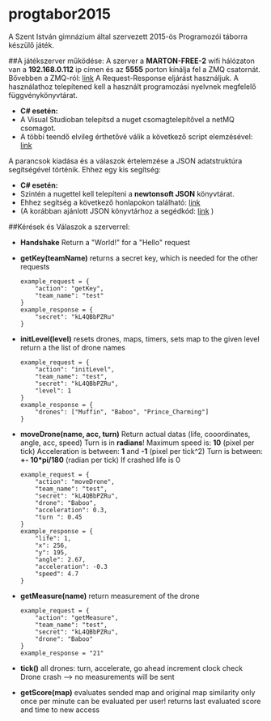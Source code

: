 # progtabor2015
A Szent István gimnázium által szervezett 2015-ös Programozói táborra készülő játék.



##A játékszerver működése:
A szerver a **MARTON-FREE-2** wifi hálózaton van a **192.168.0.112** ip címen és az **5555** porton kínálja fel a ZMQ csatornát.
Bővebben a ZMQ-ról: [link](http://zguide.zeromq.org/page:all)
A Request-Response eljárást használjuk.
A használathoz telepítened kell a használt programozási nyelvnek megfelelő függvénykönyvtárat.

 - **C# esetén:**
  - A Visual Studioban telepítsd a nuget csomagtelepítővel a netMQ csomagot.
  - A többi teendő elvileg érthetővé válik a következő script elemzésével: [link](https://gist.github.com/R-Rudolf/ddb0c68b30cf59820164)

A parancsok kiadása és a válaszok értelemzése a JSON adatstruktúra segítségével történik.
Ehhez egy kis segítség:

 - **C# esetén:**
  - Szintén a nugettel kell telepíteni a **newtonsoft JSON** könyvtárat.
  - Ehhez segítség a következő honlapokon található: [link](http://www.newtonsoft.com/json/help/html/SerializingJSON.htm)
  - (A korábban ajánlott JSON könyvtárhoz a segédkód: [link](https://gist.github.com/R-Rudolf/64cbf83f899c20ca20bb) )

##Kérések és Válaszok a szerverrel:

- **Handshake**
    Return a "World!" for a "Hello" request

- **getKey(teamName)**
    returns a secret key, which is needed
    for the other requests
    ```
    example_request = {
        "action": "getKey",
        "team_name": "test"
    }
    example_response = {
        "secret": "kL4QBbPZRu"
    }
    ```

- **initLevel(level)**
    resets drones, maps, timers, sets map to the given level
    return a the list of drone names
    ```
    example_request = {
        "action": "initLevel",
        "team_name": "test",
        "secret": "kL4QBbPZRu",
        "level": 1
    }
    example_response = {
        "drones": ["Muffin", "Baboo", "Prince_Charming"]
    }
    ```

- **moveDrone(name, acc, turn)**
    Return actual datas (life, cooordinates, angle, acc, speed)
    Turn is in **radians**!
    Maximum speed is: **10** (pixel per tick)
    Acceleration is between: **1** and **-1** (pixel per tick^2)
    Turn is between: **+- 10*pi/180** (radian per tick)
    If crashed life is 0
    ```
    example_request = {
        "action": "moveDrone",
        "team_name": "test",
        "secret": "kL4QBbPZRu",
        "drone": "Baboo",
        "acceleration": 0.3,
        "turn ": 0.45
    }
    example_response = {
        "life": 1,
        "x": 256,
        "y": 195,
        "angle": 2.67,
        "acceleration": -0.3
        "speed": 4.7
    }
    ```

- **getMeasure(name)**
    return measurement of the drone
    ```
    example_request = {
        "action": "getMeasure",
        "team_name": "test",
        "secret": "kL4QBbPZRu",
        "drone": "Baboo"
    }
    example_response = "21"
    ```

- **tick()**
    all drones: turn, accelerate, go ahead
    increment clock
    check Drone crash --> no measurements will be sent

- **getScore(map)**
    evaluates sended map and original map similarity
    only once per minute can be evaluated per user!
    returns last evaluated score and time to new access
